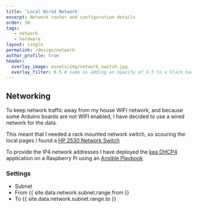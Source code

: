 ```yaml
---
title: 'Local Wired Network'
excerpt: Network router and configuration details
order: 30
tags:
   - network
   - hardware
layout: single
permalink: /design/network
author_profile: true
header:
  overlay_image: assets/img/network_switch.jpg
  overlay_filter: 0.5 # same as adding an opacity of 0.5 to a black background
---
```


## Networking

To keep network traffic away from my house WIFI network, and because some Arduino boards are not WIFI enabled, I have decided to use a wired network for the data.

This meant that I needed a rack mounted network switch, so scouring the local pages I found a [HP 2530 Network Switch](https://www.hpe.com/psnow/doc/c04111414)

To provide the IP4 network addresses I have deployed the [kea DHCP4]( https://kea.readthedocs.io/en/kea-2.2.0/arm/dhcp4-srv.html) application on a Raspberry Pi using an [Ansible Playbook]( https://github.com/sfawcett123/Ansible)

### Settings

- Subnet 
- From {{ site.data.network.subnet.range.from }}
- To {{ site.data.network.subnet.range.to }}

